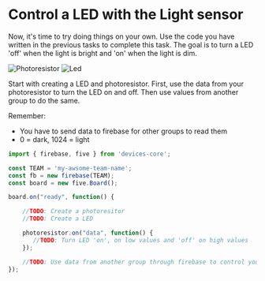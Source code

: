 # Control a LED with the Light sensor

Now, it's time to try doing things on your own. Use the code you have written in the previous tasks to complete this task. The goal is to turn a LED 'off' when the light is bright and 'on' when the light is dim.

![Photoresistor](http://johnny-five.io/img/breadboard/photoresistor.png)
![Led](https://www.arduino.cc/en/uploads/Tutorial/ExampleCircuit_bb.png)


Start with creating a LED and photoresistor. First, use the data from your photoresistor to turn the LED on and off. Then use values from another group to do the same. 

Remember: 
- You have to send data to firebase for other groups to read them
- 0 = dark, 1024 = light


```js
import { firebase, five } from 'devices-core';

const TEAM = 'my-awsome-team-name';
const fb = new firebase(TEAM);
const board = new five.Board();

board.on("ready", function() {

    //TODO: Create a photoresitor
    //TODO: Create a LED

    photoresistor.on("data", function() {
       //TODO: Turn LED 'on', on low values and 'off' on high values
    });

    //TODO: Use data from another group through firebase to control your LED. 
});
```
